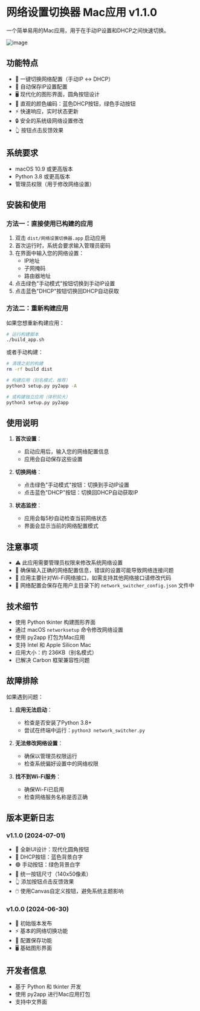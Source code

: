 # 网络设置切换器 Mac应用 v1.1.0

一个简单易用的Mac应用，用于在手动IP设置和DHCP之间快速切换。

![image](https://github.com/user-attachments/assets/933aae46-5b4f-43b6-915b-174ccc1b5748)


## 功能特点

- 🔄 一键切换网络配置（手动IP ↔ DHCP）
- 💾 自动保存IP设置配置
- 🖥️ 现代化的图形界面，圆角按钮设计
- 🎨 直观的颜色编码：蓝色DHCP按钮，绿色手动按钮
- ⚡ 快速响应，实时状态更新
- 🔒 安全的系统级网络设置修改
- 👆 按钮点击反馈效果

## 系统要求

- macOS 10.9 或更高版本
- Python 3.8 或更高版本
- 管理员权限（用于修改网络设置）

## 安装和使用

### 方法一：直接使用已构建的应用

1. 双击 `dist/网络设置切换器.app` 启动应用
2. 首次运行时，系统会要求输入管理员密码
3. 在界面中输入您的网络设置：
   - IP地址
   - 子网掩码
   - 路由器地址
4. 点击绿色"手动模式"按钮切换到手动IP设置
5. 点击蓝色"DHCP"按钮切换回DHCP自动获取

### 方法二：重新构建应用

如果您想重新构建应用：

```bash
# 运行构建脚本
./build_app.sh
```

或者手动构建：

```bash
# 清理之前的构建
rm -rf build dist

# 构建应用（别名模式，推荐）
python3 setup.py py2app -A

# 或构建独立应用（体积较大）
python3 setup.py py2app
```

## 使用说明

1. **首次设置**：
   - 启动应用后，输入您的网络配置信息
   - 应用会自动保存这些设置

2. **切换网络**：
   - 点击绿色"手动模式"按钮：切换到手动IP设置
   - 点击蓝色"DHCP"按钮：切换回DHCP自动获取IP

3. **状态监控**：
   - 应用会每5秒自动检查当前网络状态
   - 界面会显示当前的网络配置模式

## 注意事项

- ⚠️ 此应用需要管理员权限来修改系统网络设置
- 🔧 确保输入正确的网络配置信息，错误的设置可能导致网络连接问题
- 📱 应用主要针对Wi-Fi网络接口，如需支持其他网络接口请修改代码
- 💾 网络配置会保存在用户主目录下的 `network_switcher_config.json` 文件中

## 技术细节

- 使用 Python tkinter 构建图形界面
- 通过 macOS `networksetup` 命令修改网络设置
- 使用 py2app 打包为Mac应用
- 支持 Intel 和 Apple Silicon Mac
- 应用大小：约 236KB（别名模式）
- 已解决 Carbon 框架兼容性问题

## 故障排除

如果遇到问题：

1. **应用无法启动**：
   - 检查是否安装了Python 3.8+
   - 尝试在终端中运行：`python3 network_switcher.py`

2. **无法修改网络设置**：
   - 确保以管理员权限运行
   - 检查系统偏好设置中的网络权限

3. **找不到Wi-Fi服务**：
   - 确保Wi-Fi已启用
   - 检查网络服务名称是否正确

## 版本更新日志

### v1.1.0 (2024-07-01)
- 🎨 全新UI设计：现代化圆角按钮
- 🔵 DHCP按钮：蓝色背景白字
- 🟢 手动按钮：绿色背景白字
- 📐 统一按钮尺寸（140x50像素）
- 👆 添加按钮点击反馈效果
- 🖱️ 使用Canvas自定义按钮，避免系统主题影响

### v1.0.0 (2024-06-30)
- 🚀 初始版本发布
- ⚡ 基本的网络切换功能
- 💾 配置保存功能
- 🖥️ 基础图形界面

## 开发者信息

- 基于 Python 和 tkinter 开发
- 使用 py2app 进行Mac应用打包
- 支持中文界面
